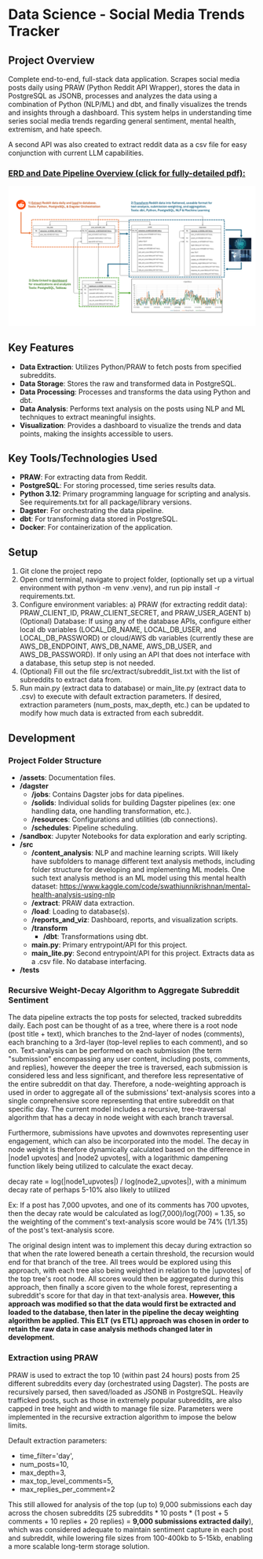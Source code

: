 # Data Science - Social Media Trends Tracker

## Project Overview

Complete end-to-end, full-stack data application. Scrapes social media posts daily using PRAW (Python Reddit API Wrapper), stores the data in PostgreSQL as JSONB, processes and analyzes the data using a combination of Python (NLP/ML) and dbt, and finally visualizes the trends and insights through a dashboard. This system helps in understanding time series social media trends regarding general sentiment, mental health, extremism, and hate speech.

A second API was also created to extract reddit data as a csv file for easy conjunction with current LLM capabilities.

### [ERD and Date Pipeline Overview (click for fully-detailed pdf):](./assets/ERD-Data-Pipeline-and-Transformations.pdf)

<a href="./assets/ERD-Data-Pipeline-and-Transformations.pdf">
    <img src="/assets/ERD-Data-Pipeline-and-Transformations-slide1.png" alt="Presentation Thumbnail" width="900">
</a>

## Key Features

- **Data Extraction**: Utilizes Python/PRAW to fetch posts from specified subreddits.
- **Data Storage**: Stores the raw and transformed data in PostgreSQL.
- **Data Processing**: Processes and transforms the data using Python and dbt.
- **Data Analysis**: Performs text analysis on the posts using NLP and ML techniques to extract meaningful insights.
- **Visualization**: Provides a dashboard to visualize the trends and data points, making the insights accessible to users.

## Key Tools/Technologies Used

- **PRAW**: For extracting data from Reddit.
- **PostgreSQL**: For storing processed, time series results data.
- **Python 3.12**: Primary programming language for scripting and analysis. See requirements.txt for all package/library versions.
- **Dagster**: For orchestrating the data pipeline.
- **dbt**: For transforming data stored in PostgreSQL.
- **Docker**: For containerization of the application.

## Setup
1) Git clone the project repo
2) Open cmd terminal, navigate to project folder, (optionally set up a virtual environment with python -m venv .venv), and run pip install -r requirements.txt.
3) Configure environment variables:
  a) PRAW (for extracting reddit data): PRAW_CLIENT_ID, PRAW_CLIENT_SECRET, and PRAW_USER_AGENT
  b) (Optional) Database: If using any of the database APIs, configure either local db variables (LOCAL_DB_NAME, LOCAL_DB_USER, and LOCAL_DB_PASSWORD) or cloud/AWS db variables (currently these are AWS_DB_ENDPOINT, AWS_DB_NAME, AWS_DB_USER, and AWS_DB_PASSWORD). If only using an API that does not interface with a database, this setup step is not needed.
4) (Optional) Fill out the file src/extract/subreddit_list.txt with the list of subreddits to extract data from.
5) Run main.py (extract data to database) or main_lite.py (extract data to .csv) to execute with default extraction parameters. If desired, extraction parameters (num_posts, max_depth, etc.) can be updated to modify how much data is extracted from each subreddit.

## Development

### Project Folder Structure
- **/assets**: Documentation files.
- **/dagster**
  - **/jobs**: Contains Dagster jobs for data pipelines.
  - **/solids**: Individual solids for building Dagster pipelines (ex: one handling data, one handling transformation, etc.).
  - **/resources**: Configurations and utilities (db connections).
  - **/schedules**: Pipeline scheduling.
- **/sandbox**: Jupyter Notebooks for data exploration and early scripting.
- **/src**
  - **/content_analysis**: NLP and machine learning scripts. Will likely have subfolders to manage different text analysis methods, including folder structure for developing and implementing ML models. One such text analysis method is an ML model using this mental health dataset: https://www.kaggle.com/code/swathiunnikrishnan/mental-health-analysis-using-nlp
  - **/extract**: PRAW data extraction.
  - **/load**: Loading to database(s).
  - **/reports_and_viz**: Dashboard, reports, and visualization scripts.
  - **/transform**
    - **/dbt**: Transformations using dbt.
  - **main.py**: Primary entrypoint/API for this project.
  - **main_lite.py**: Second entrypoint/API for this project. Extracts data as a .csv file. No database interfacing.
- **/tests**


### Recursive Weight-Decay Algorithm to Aggregate Subreddit Sentiment

The data pipeline extracts the top posts for selected, tracked subreddits daily. Each post can be thought of as a tree, where there is a root node (post title + text), which branches to the 2nd-layer of nodes (comments), each branching to a 3rd-layer (top-level replies to each comment), and so on. Text-analysis can be performed on each submission (the term "submission" encompassing any user content, including posts, comments, and replies), however the deeper the tree is traversed, each submission is considered less and less significant, and therefore less representative of the entire subreddit on that day. Therefore, a node-weighting approach is used in order to aggregate all of the submissions' text-analysis scores into a single comprehensive score representing that entire subreddit on that specific day. The current model includes a recursive, tree-traversal algorithm that has a decay in node weight with each branch traversal.

Furthermore, submissions have upvotes and downvotes representing user engagement, which can also be incorporated into the model. The decay in node weight is therefore dynamically calculated based on the difference in |node1 upvotes| and |node2 upvotes|, with a logarithmic dampening function likely being utilized to calculate the exact decay.

decay rate = log(|node1_upvotes|) / log(node2_upvotes|), with a minimum decay rate of perhaps 5-10% also likely to utilized

Ex: If a post has 7,000 upvotes, and one of its comments has 700 upvotes, then the decay rate would be calculated as log(7,000)/log(700) = 1.35, so the weighting of the comment's text-analysis score would be 74% (1/1.35) of the post's text-analysis score.

The original design intent was to implement this decay during extraction so that when the rate lowered beneath a certain threshold, the recursion would end for that branch of the tree. All trees would be explored using this approach, with each tree also being weighted in relation to the |upvotes| of the top tree's root node. All scores would then be aggregated during this approach, then finally a score given to the whole forest, representing a subreddit's score for that day in that text-analysis area. **However, this approach was modified so that the data would first be extracted and loaded to the database, then later in the pipeline the decay weighting algorithm be applied. This ELT (vs ETL) approach was chosen in order to retain the raw data in case analysis methods changed later in development.**

### Extraction using PRAW

PRAW is used to extract the top 10 (within past 24 hours) posts from 25 different subreddits every day (orchestrated using Dagster). The posts are recursively parsed, then saved/loaded as JSONB in PostgreSQL. Heavily trafficked posts, such as those in extremely popular subreddits, are also capped in tree height and width to manage file size. Parameters were implemented in the recursive extraction algorithm to impose the below limits.

Default extraction parameters:
  - time_filter='day',
  - num_posts=10,
  - max_depth=3,
  - max_top_level_comments=5,
  - max_replies_per_comment=2

This still allowed for analysis of the top (up to) 9,000 submissions each day across the chosen subreddits (25 subreddits * 10 posts * (1 post + 5 comments + 10 replies + 20 replies) = **9,000 submissions extracted daily**), which was considered adequate to maintain sentiment capture in each post and subreddit, while lowering file sizes from 100-400kb to 5-15kb, enabling a more scalable long-term storage solution.

